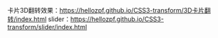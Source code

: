 ﻿卡片3D翻转效果：https://hellozpf.github.io/CSS3-transform/3D卡片翻转/index.html
slider：https://hellozpf.github.io/CSS3-transform/slider/index.html